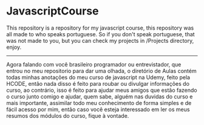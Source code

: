 # JavascriptCourse
This repository is a repository for my javascript course, this repository was all made to who speaks portuguese. 
So if you don't speak portuguese, that was not made to you, but you can check my projects in /Projects directory, enjoy.

----

Agora falando com você brasileiro programador ou entrevistador, que entrou no meu repositorio para dar uma olhada, o diretório de Aulas contém todas
minhas anotações do meu curso de javascript na Udemy, feito pela HCODE, então nada disso é feito para roubar ou divulgar informações do curso,
ao contrário, isso é feito para ajudar meus amigos que estão fazendo o curso junto comigo e ajudar, quem sabe, alguém nas duvidas do curso e mais
importante, assimilar todo meu conhecimento de forma simples e de fácil acesso por mim, então caso você esteja interessado em ler os meus resumos
dos módulos do curso, fique à vontade.
